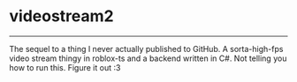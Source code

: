 # videostream2

---

The sequel to a thing I never actually published to GitHub.
A sorta-high-fps video stream thingy in roblox-ts and a backend written in C#.
Not telling you how to run this. Figure it out :3
